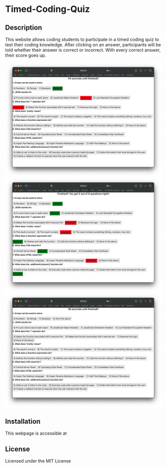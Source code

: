 # Timed-Coding-Quiz

## Description
This website allows coding students to participate in a timed coding quiz to test their coding knowledge. After clicking on an answer, participants will be told whether their answer is correct or incorrect. With every correct answer, their score goes up.

![Screenshot of Website](images/README-Screenshot-1.png)
![Screenshot of Website](images/README-Screenshot-2.png)
![Screenshot of Website](images/README-Screenshot-3.png)

## Installation
This webpage is accessible at 

## License
Licensed under the MIT License
